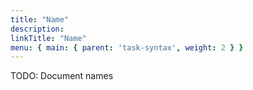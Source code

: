 ```yaml
---
title: "Name"
description:
linkTitle: "Name"
menu: { main: { parent: 'task-syntax', weight: 2 } }
---
```


TODO: Document names
